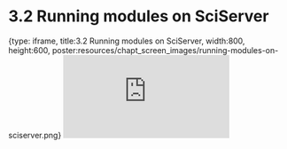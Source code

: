 # 3.2 Running modules on SciServer
 
{type: iframe, title:3.2 Running modules on SciServer, width:800, height:600, poster:resources/chapt_screen_images/running-modules-on-sciserver.png}
![](https://sayumiyork.github.io/c-moor-ottr-generic/running-modules-on-sciserver.html)
 

 
